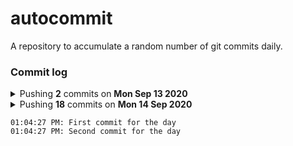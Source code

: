 # autocommit

A repository to accumulate a random number of git commits daily.

### Commit log

<details>
    <summary>Pushing <b>2</b> commits on <b>Mon Sep 13 2020</b></summary>

    11:02:46 PM: First commit for the day
    11:12:01 PM: Second commit for the day
</details>

<details>
    <summary>Pushing <b>18</b> commits on <b>Mon 14 Sep 2020</b><summary>

    01:04:27 PM: First commit for the day
    01:04:27 PM: Second commit for the day
</details>
